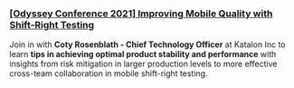 ### [[Odyssey Conference 2021] Improving Mobile Quality with Shift-Right Testing](https://www.youtube.com/watch?v=-91HI9gnj2E)

Join in with **Coty Rosenblath - Chief Technology Officer** at Katalon Inc to learn **tips in achieving optimal product stability and performance** with insights from risk mitigation in larger production levels to more effective cross-team collaboration in mobile shift-right testing.
